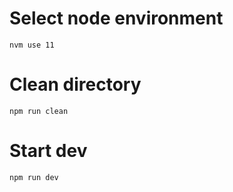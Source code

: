 # Select node environment
`nvm use 11`

# Clean directory
`npm run clean`

# Start dev 
`npm run dev`